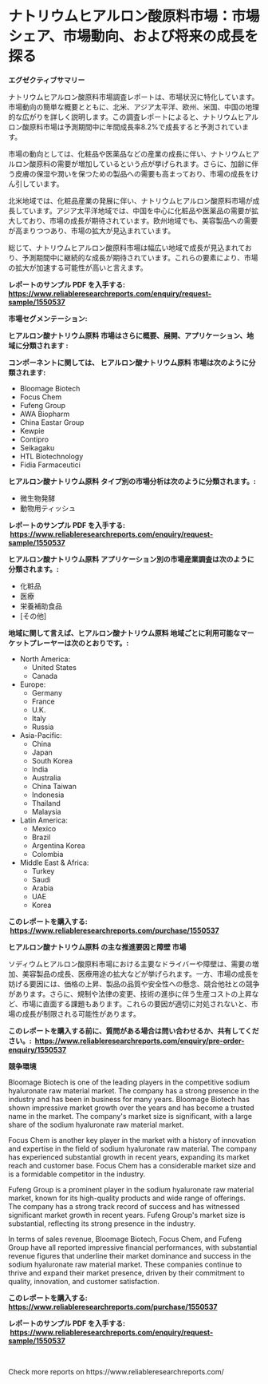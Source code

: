 <p><h1>ナトリウムヒアルロン酸原料市場：市場シェア、市場動向、および将来の成長を探る</h1></p><p><strong>エグゼクティブサマリー</strong></p>
<p><p>ナトリウムヒアルロン酸原料市場調査レポートは、市場状況に特化しています。市場動向の簡単な概要とともに、北米、アジア太平洋、欧州、米国、中国の地理的な広がりを詳しく説明します。この調査レポートによると、ナトリウムヒアルロン酸原料市場は予測期間中に年間成長率8.2%で成長すると予測されています。</p><p>市場の動向としては、化粧品や医薬品などの産業の成長に伴い、ナトリウムヒアルロン酸原料の需要が増加しているという点が挙げられます。さらに、加齢に伴う皮膚の保湿や潤いを保つための製品への需要も高まっており、市場の成長をけん引しています。</p><p>北米地域では、化粧品産業の発展に伴い、ナトリウムヒアルロン酸原料市場が成長しています。アジア太平洋地域では、中国を中心に化粧品や医薬品の需要が拡大しており、市場の成長が期待されています。欧州地域でも、美容製品への需要が高まりつつあり、市場の拡大が見込まれています。</p><p>総じて、ナトリウムヒアルロン酸原料市場は幅広い地域で成長が見込まれており、予測期間中に継続的な成長が期待されています。これらの要素により、市場の拡大が加速する可能性が高いと言えます。</p></p>
<p><strong>レポートのサンプル PDF を入手する: <a href="https://www.reliableresearchreports.com/enquiry/request-sample/1550537">https://www.reliableresearchreports.com/enquiry/request-sample/1550537</a></strong></p>
<p><strong>市場セグメンテーション:</strong></p>
<p><strong> ヒアルロン酸ナトリウム原料 市場はさらに概要、展開、アプリケーション、地域に分類されます :</strong></p>
<p><strong>コンポーネントに関しては、 ヒアルロン酸ナトリウム原料 市場は次のように分類されます: &nbsp;</strong></p>
<p><ul><li>Bloomage Biotech</li><li>Focus Chem</li><li>Fufeng Group</li><li>AWA Biopharm</li><li>China Eastar Group</li><li>Kewpie</li><li>Contipro</li><li>Seikagaku</li><li>HTL Biotechnology</li><li>Fidia Farmaceutici</li></ul></p>
<p><strong> ヒアルロン酸ナトリウム原料 タイプ別の市場分析は次のように分類されます。:</strong></p>
<p><ul><li>微生物発酵</li><li>動物用ティッシュ</li></ul></p>
<p><strong>レポートのサンプル PDF を入手する: &nbsp;<a href="https://www.reliableresearchreports.com/enquiry/request-sample/1550537">https://www.reliableresearchreports.com/enquiry/request-sample/1550537</a></strong></p>
<p><strong> ヒアルロン酸ナトリウム原料 アプリケーション別の市場産業調査は次のように分類されます。:</strong></p>
<p><ul><li>化粧品</li><li>医療</li><li>栄養補助食品</li><li>[その他]</li></ul></p>
<p><strong>地域に関して言えば、ヒアルロン酸ナトリウム原料 地域ごとに利用可能なマーケットプレーヤーは次のとおりです。:</strong></p>
<p><ul>
    <li>
        North America:
        <ul>
            <li>United States</li>
            <li>Canada</li>
        </ul>
    </li>
    <li>
        Europe:
        <ul>
            <li>Germany</li>
            <li>France</li>
            <li>U.K.</li>
            <li>Italy</li>
            <li>Russia</li>
        </ul>
    </li>
    <li>
        Asia-Pacific:
        <ul>
            <li>China</li>
            <li>Japan</li>
            <li>South Korea</li>
            <li>India</li>
            <li>Australia</li>
            <li>China Taiwan</li>
            <li>Indonesia</li>
            <li>Thailand</li>
            <li>Malaysia</li>
        </ul>
    </li>
    <li>
        Latin America:
        <ul>
            <li>Mexico</li>
            <li>Brazil</li>
            <li>Argentina Korea</li>
            <li>Colombia</li>
        </ul>
    </li>
    <li>
        Middle East & Africa:
        <ul>
            <li>Turkey</li>
            <li>Saudi</li>
            <li>Arabia</li>
            <li>UAE</li>
            <li>Korea</li>
        </ul>
    </li>
    </ul></p>
<p><strong>このレポートを購入する: &nbsp;<a href="https://www.reliableresearchreports.com/purchase/1550537">https://www.reliableresearchreports.com/purchase/1550537</a></strong></p>
<p><strong>ヒアルロン酸ナトリウム原料 の主な推進要因と障壁 市場</strong></p>
<p><p>ソディウムヒアルロン酸原料市場における主要なドライバーや障壁は、需要の増加、美容製品の成長、医療用途の拡大などが挙げられます。一方、市場の成長を妨げる要因には、価格の上昇、製品の品質や安全性への懸念、競合他社との競争があります。さらに、規制や法律の変更、技術の進歩に伴う生産コストの上昇など、市場に直面する課題もあります。これらの要因が適切に対処されないと、市場の成長が制限される可能性があります。</p></p>
<p><strong>このレポートを購入する前に、質問がある場合は問い合わせるか、共有してください。:&nbsp; <a href="https://www.reliableresearchreports.com/enquiry/pre-order-enquiry/1550537">https://www.reliableresearchreports.com/enquiry/pre-order-enquiry/1550537</a></strong></p>
<p><strong>競争環境</strong></p>
<p><p>Bloomage Biotech is one of the leading players in the competitive sodium hyaluronate raw material market. The company has a strong presence in the industry and has been in business for many years. Bloomage Biotech has shown impressive market growth over the years and has become a trusted name in the market. The company's market size is significant, with a large share of the sodium hyaluronate raw material market.</p><p>Focus Chem is another key player in the market with a history of innovation and expertise in the field of sodium hyaluronate raw material. The company has experienced substantial growth in recent years, expanding its market reach and customer base. Focus Chem has a considerable market size and is a formidable competitor in the industry.</p><p>Fufeng Group is a prominent player in the sodium hyaluronate raw material market, known for its high-quality products and wide range of offerings. The company has a strong track record of success and has witnessed significant market growth in recent years. Fufeng Group's market size is substantial, reflecting its strong presence in the industry.</p><p>In terms of sales revenue, Bloomage Biotech, Focus Chem, and Fufeng Group have all reported impressive financial performances, with substantial revenue figures that underline their market dominance and success in the sodium hyaluronate raw material market. These companies continue to thrive and expand their market presence, driven by their commitment to quality, innovation, and customer satisfaction.</p></p>
<p><strong>このレポートを購入する: &nbsp; <a href="https://www.reliableresearchreports.com/purchase/1550537">https://www.reliableresearchreports.com/purchase/1550537</a></strong></p>
<p><strong>レポートのサンプル PDF を入手する: &nbsp;<a href="https://www.reliableresearchreports.com/enquiry/request-sample/1550537">https://www.reliableresearchreports.com/enquiry/request-sample/1550537</a></strong><strong></strong></p>
<p>&nbsp;</p>
<p>Check more reports on https://www.reliableresearchreports.com/</p>